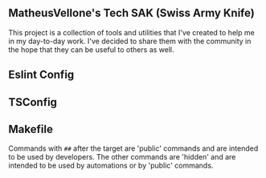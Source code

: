 MatheusVellone's Tech SAK (Swiss Army Knife)
---

This project is a collection of tools and utilities that I've created to help me in my day-to-day work. I've decided to share them with the community in the hope that they can be useful to others as well.

## Eslint Config
## TSConfig

## Makefile
Commands with `##` after the target are 'public' commands and are intended to be used by developers.
The other commands are 'hidden' and are intended to be used by automations or by 'public' commands.